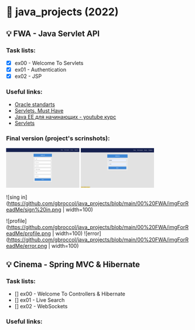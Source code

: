 # :pushpin: java_projects (2022)

## :bulb: FWA - Java Servlet API
### Task lists:
- [x] ex00 - Welcome To Servlets
- [x] ex01 - Authentication
- [x] ex02 - JSP

### Useful links:
- [Oracle standarts](https://www.oracle.com/java/technologies/javase/codeconventions-namingconventions.html)
- [Servlets. Must Have](https://www.youtube.com/watch?v=FE7ygm8CTaY&list=PL786bPIlqEjRVDNpxzgLv9iMmB4y5kMfT)
- [Java EE для начинающих - youtube курс](https://www.youtube.com/watch?v=V6W-AfjWVaQ&list=PLAma_mKffTOTTFqIkLXgHqVuL6xJhb0mr)
- [Servlets](https://www.youtube.com/watch?v=Jnd4PQt44j0&list=PLU2ftbIeotGoQGD51e0qb98lE0xhgNDF1)

### Final version (project's scrinshots):
<!-- ![sign up](https://github.com/gbroccol/java_projects/blob/main/00%20FWA/imgForReadMe/sign%20up.png | width=100) -->

<img src="https://github.com/gbroccol/java_projects/blob/main/00%20FWA/imgForReadMe/sign%20up.png" width="200px">
<img src="https://github.com/gbroccol/java_projects/blob/main/00%20FWA/imgForReadMe/sign%20in.png" width="200px">

<img src="" width="200px">
<img src="" width="200px">


![sing in](https://github.com/gbroccol/java_projects/blob/main/00%20FWA/imgForReadMe/sign%20in.png | width=100)

![profile](https://github.com/gbroccol/java_projects/blob/main/00%20FWA/imgForReadMe/profile.png | width=100)
![error](https://github.com/gbroccol/java_projects/blob/main/00%20FWA/imgForReadMe/error.png | width=100)

## :bulb: Cinema - Spring MVC & Hibernate
### Task lists:
- [] ex00 - Welcome To Controllers & Hibernate
- [] ex01 - Live Search
- [] ex02 - WebSockets

### Useful links:
